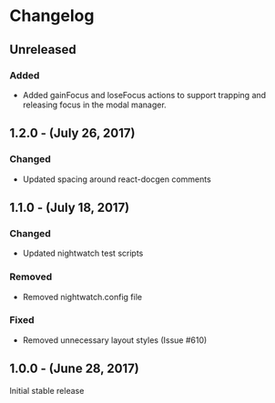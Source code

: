 Changelog
=========

Unreleased
----------
### Added
* Added gainFocus and loseFocus actions to support trapping and releasing focus in the modal manager.

1.2.0 - (July 26, 2017)
------------------
### Changed
* Updated spacing around react-docgen comments

1.1.0 - (July 18, 2017)
------------------
### Changed
* Updated nightwatch test scripts

### Removed
* Removed nightwatch.config file

### Fixed
* Removed unnecessary layout styles (Issue #610)

1.0.0 - (June 28, 2017)
------------------
Initial stable release
